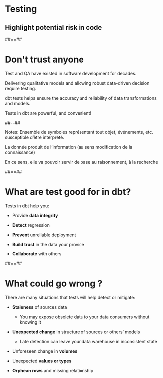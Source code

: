 <!-- .slide: class="transition"-->

# Testing

## Highlight potential risk in code

##==##

<!-- .slide: class="two-column"-->

# Don't trust anyone

Test and QA have existed in software development for decades.

Delivering qualitative models and allowing robust data-driven decision require testing.

dbt tests helps ensure the accuracy and reliability of data transformations and models.

Tests in dbt are powerful, and convenient!

##--##

<!-- .slide: data-background="./assets/images/docs/markdown/80-testing/tester_douter.jpg"-->

Notes:
Ensemble de symboles représentant tout objet, événements, etc. susceptible d’être interprété.

La donnée produit de l’information (au sens modification de la connaissance)

En ce sens, elle va pouvoir servir de base au raisonnement, à la recherche

##==##

# What are test good for in dbt?

Tests in dbt help you:

- Provide **data integrity**

- **Detect** regression

- **Prevent** unreliable deployment

- **Build trust** in the data your provide

- **Collaborate** with others

##==##

# What could go wrong ?

There are many situations that tests will help detect or mitigate:

- **Staleness** of sources data

  - You may expose obsolete data to your data consumers without knowing it

- **Unexpected change** in structure of sources or others’ models

  - Late detection can leave your data warehouse in inconsistent state

- Unforeseen change in **volumes**

- Unexpected **values or types**

- **Orphean rows** and missing relationship
